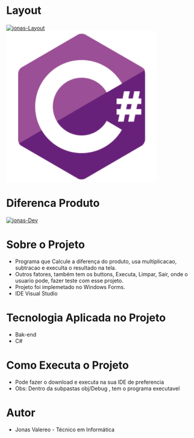 # Layout

<a href="#">
<img align="center"  alt="jonas-Layout" height ="400" width ="350" src ="https://user-images.githubusercontent.com/25933386/116760987-d6706c00-a9ec-11eb-9e2e-7dd29296c4c3.jpg" style="max-width: 100%;"></img>
</a>

<a href="#">
<img align="center"  alt="jonas-C#" height ="400" width ="400" src ="https://raw.githubusercontent.com/devicons/devicon/master/icons/csharp/csharp-original.svg" style="max-width: 100%;"></img>
</a>

# Diferenca Produto

<a href="#">
<img align="center"  alt="jonas-Dev" height ="40" width ="70" src ="https://user-images.githubusercontent.com/25933386/116830761-19b01380-ab82-11eb-9ae2-1fcc804ec23b.png" style="max-width: 100%;"></img>
</a>

# Sobre o Projeto

- Programa  que Calcule a diferença do produto, usa multiplicacao, subtracao e execulta o resultado na tela.
- Outros fatores, também tem os buttons, Executa, Limpar, Sair, onde o usuario pode, fazer teste com esse projeto.
- Projeto foi implemetado no  Windows Forms.
- IDE Visual Studio


# Tecnologia Aplicada no Projeto

- Bak-end
- C#

# Como Executa o Projeto

- Pode fazer o download e executa na sua IDE de preferencia
- Obs: Dentro da subpastas obj/Debug , tem o programa executavel

# Autor

- Jonas Valereo - Técnico em Informática 
